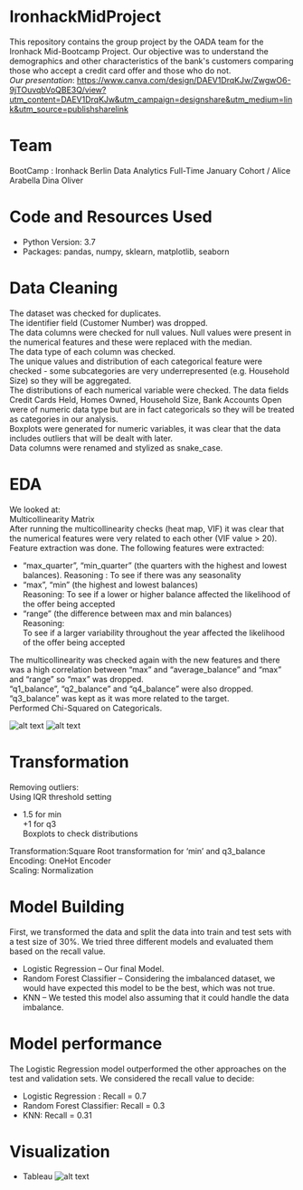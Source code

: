 # IronhackMidProject

This repository contains the group project by the OADA team for the Ironhack Mid-Bootcamp Project. Our objective was to understand the demographics and other characteristics of the bank's customers comparing those who accept a credit card offer and those who do not.<br/>
*Our presentation*: https://www.canva.com/design/DAEV1DrqKJw/ZwgwO6-9jTOuvqbVoQBE3Q/view?utm_content=DAEV1DrqKJw&utm_campaign=designshare&utm_medium=link&utm_source=publishsharelink<br/>

# Team
BootCamp : Ironhack Berlin Data Analytics Full-Time January Cohort /
Alice
Arabella 
Dina
Oliver
<br/>
# Code and Resources Used
- Python Version: 3.7 <br/>
- Packages: pandas, numpy, sklearn, matplotlib, seaborn <br/>

# Data Cleaning
The dataset was checked for duplicates.<br/>
The identifier field (Customer Number) was dropped.<br/>
The data columns were checked for null values. Null values were present in the numerical features and these were replaced with the median. <br/>
The data type of each column was checked. <br/>
The unique values and distribution of each categorical feature were checked - some subcategories are very underrepresented (e.g. Household Size) so they will be aggregated.<br/>
The distributions of each numerical variable were checked. The data fields Credit Cards Held, Homes Owned, Household Size, Bank Accounts Open   were of numeric data type but are in fact categoricals so they will be treated as categories in our analysis.<br/>
Boxplots were generated for numeric variables, it was clear that the data includes outliers that will be dealt with later.<br/>
Data columns were renamed and stylized as snake_case.<br/>


# EDA
We looked at:<br/>
Multicollinearity Matrix <br/>
After running the multicollinearity checks (heat map, VIF) it was clear that the numerical features were very related to each other (VIF value > 20). <br/>
Feature extraction was done. The following features were extracted: <br/>
- “max_quarter”, “min_quarter” (the quarters with the highest and lowest balances). Reasoning : To see if there was any seasonality<br/>
-  “max”, “min” (the highest and lowest balances)<br/>
Reasoning: To see if a lower or higher balance affected the likelihood of the offer being accepted<br/>
-  “range” (the difference between max and min balances)<br/>
Reasoning:  
To see if a larger variability throughout the year affected the likelihood of the offer being accepted<br/>

The multicollinearity was checked again with the new features and there was a high correlation between “max” and “average_balance” and “max” and “range” so “max” was dropped.<br/>
“q1_balance”, “q2_balance” and “q4_balance” were also dropped. “q3_balance” was kept as it was more related to the target.<br/>
Performed Chi-Squared on Categoricals. <br/>

![alt text](https://github.com/alliesegre/IronhackMidProjectOADAteam/blob/main/cat_features.JPG)
![alt text](https://github.com/alliesegre/IronhackMidProjectOADAteam/blob/main/num_features.JPG)<br/>


# Transformation
Removing outliers: <br/>
 Using IQR threshold setting <br/>
 + 1.5 for min <br/>
 +1 for q3 <br/>
 Boxplots to check distributions <br/>

Transformation:Square Root transformation for ‘min’ and q3_balance <br/>
Encoding: OneHot Encoder <br/>
Scaling: Normalization <br/>
 
# Model Building
First, we transformed the data and split the data into train and test sets with a test size of 30%.
We tried three different models and evaluated them based on the recall value.
- Logistic Regression – Our final Model.
- Random Forest Classifier – Considering the imbalanced dataset, we would have expected this model to be the best, which was not true.
- KNN – We tested this model also assuming that it could handle the data imbalance.

# Model performance
The Logistic Regression model outperformed the other approaches on the test and validation sets. We considered the recall value to decide:
- Logistic Regression : Recall  = 0.7
- Random Forest Classifier: Recall = 0.3
- KNN: Recall = 0.31

# Visualization
- Tableau
![alt text](https://github.com/alliesegre/IronhackMidProjectOADAteam/blob/main/Tableau_Overview.png)
